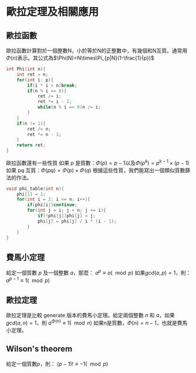 # 歐拉定理及相關應用
## 歐拉函數
歐拉函數計算對於一個整數N，小於等於N的正整數中，有幾個和N互質。通常用$\Phi(n)$表示。其公式為$\Phi(N)=N\times\Pi_{p|N}(1-\frac{1}{p})$

```cpp
int Phi(int n){
    int ret = n;
    for(int i: p){
        if(i * i > n)break;
        if(n % i == 0){
            ret /= i;
            ret *= i - 1;
            while(n % i == 0)n /= i;
        }
    }
    if(n != 1){
        ret /= n;
        ret *= n - 1;
    }
    return ret;
}
```

歐拉函數還有一些性質
如果 p 是質數：$\Phi(p) = p-1$以及$\Phi(p^k)=p^{k−1}\times (p−1)$
如果 pq 互質：$\Phi(pq) = \Phi(p)\times\Phi(q)$
根據這些性質，我們能寫出一個類似質數篩法的作法。

```cpp
void phi_table(int n){
    phi[1] = 1;
    for(int i = 2; i <= n; i++){
        if(phi[i])continue;
        for(int j = i; j < n; j += i){
            if(!phi[j])phi[j] = j;
            phi[j] = phi[j] / i * (i - 1);
        }
    }
}
```

## 費馬小定理
給定一個質數 $p$ 及一個整數 $a$，那麼：
$a^p \equiv a (\mod p)$
如果$gcd(a,p)=1$，則：
$a^{p-1} \equiv 1 (\mod p)$

## 歐拉定理
歐拉定理是比較 generate 版本的費馬小定理。給定兩個整數 $n$ 和 $a$，如果 $gcd(a,n)=1$，則 $a^{\Phi(n)} \equiv 1 (\mod n)$
如果n是質數，$\Phi(n)=n-1$，也就是費馬小定理。

## Wilson's theorem
給定一個質數$p$，則：
$(p-1)!\equiv -1 (\mod p)$